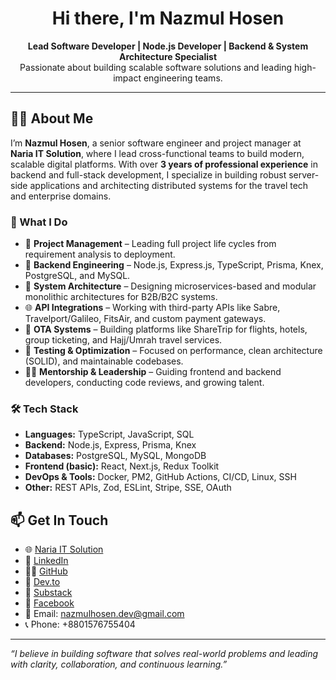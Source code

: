 <h1 align="center">Hi there, I'm Nazmul Hosen</h1>

<p align="center">
  <strong>Lead Software Developer | Node.js Developer | Backend & System Architecture Specialist</strong><br/>
  Passionate about building scalable software solutions and leading high-impact engineering teams.
</p>

---

## 👨‍💻 About Me

I’m **Nazmul Hosen**, a senior software engineer and project manager at **Naria IT Solution**, where I lead cross-functional teams to build modern, scalable digital platforms. With over **3 years of professional experience** in backend and full-stack development, I specialize in building robust server-side applications and architecting distributed systems for the travel tech and enterprise domains.

### 💼 What I Do
- 🚀 **Project Management** – Leading full project life cycles from requirement analysis to deployment.
- 🔧 **Backend Engineering** – Node.js, Express.js, TypeScript, Prisma, Knex, PostgreSQL, and MySQL.
- 🧱 **System Architecture** – Designing microservices-based and modular monolithic architectures for B2B/B2C systems.
- 🌐 **API Integrations** – Working with third-party APIs like Sabre, Travelport/Galileo, FitsAir, and custom payment gateways.
- 🛫 **OTA Systems** – Building platforms like ShareTrip for flights, hotels, group ticketing, and Hajj/Umrah travel services.
- 🧪 **Testing & Optimization** – Focused on performance, clean architecture (SOLID), and maintainable codebases.
- 🧑‍🏫 **Mentorship & Leadership** – Guiding frontend and backend developers, conducting code reviews, and growing talent.

### 🛠️ Tech Stack
- **Languages:** TypeScript, JavaScript, SQL  
- **Backend:** Node.js, Express, Prisma, Knex  
- **Databases:** PostgreSQL, MySQL, MongoDB  
- **Frontend (basic):** React, Next.js, Redux Toolkit  
- **DevOps & Tools:** Docker, PM2, GitHub Actions, CI/CD, Linux, SSH  
- **Other:** REST APIs, Zod, ESLint, Stripe, SSE, OAuth



## 📫 Get In Touch

- 🌐 [Naria IT Solution](https://nariaitsolution.com)
- 💼 [LinkedIn](https://linkedin.com/in/nazmul-devs)
- 🧑‍💻 [GitHub](https://github.com/nazmul-devs)
- 📝 [Dev.to](https://dev.to/nazmulhosen)
- 📰 [Substack](https://substack.com/@nazmulhosens)
- 📘 [Facebook](https://www.facebook.com/nazmulhosens/)
- 📧 Email: [nazmulhosen.dev@gmail.com](mailto:nazmulhosen.dev@gmail.com)
- 📞 Phone: +8801576755404


---

_“I believe in building software that solves real-world problems and leading with clarity, collaboration, and continuous learning.”_

